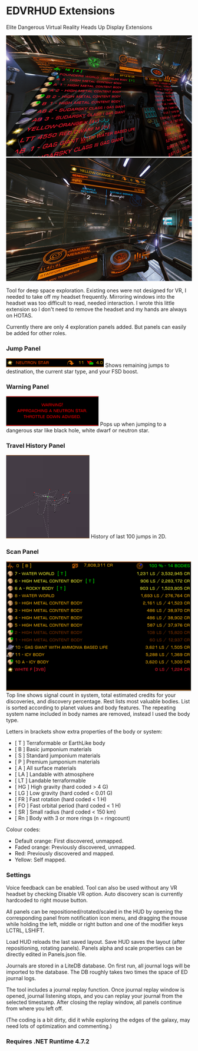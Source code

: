 # EDVRHUD Extensions
Elite Dangerous Virtual Reality Heads Up Display Extensions

<img src="https://github.com/sencercoltu/EDVRHUD/blob/master/images/ScanInfoPanelVR.png?raw=true"/><img src="https://github.com/sencercoltu/EDVRHUD/blob/master/images/JumpPanelVR.png?raw=true"/>

Tool for deep space exploration. Existing ones were not designed for VR, I needed to take off my headset frequently.
Mirroring windows into the headset was too difficult to read, needed interaction.
I wrote this little extension so I don't need to remove the headset and my hands are always on HOTAS.

Currently there are only 4 exploration panels added. But panels can easily be added for other roles.

### Jump Panel
<img src="https://github.com/sencercoltu/EDVRHUD/blob/master/images/JumpPanel.png?raw=true"/>
Shows remaining jumps to destination, the current star type, and your FSD boost.

### Warning Panel
<img src="https://github.com/sencercoltu/EDVRHUD/blob/master/images/WarningPanel.png?raw=true"/>
Pops up when jumping to a dangerous star like black hole, white dwarf or neutron star.

### Travel History Panel
<img src="https://github.com/sencercoltu/EDVRHUD/blob/master/images/TravelHistoryPanel.png?raw=true"/>
History of last 100 jumps in 2D.

### Scan Panel
<img src="https://github.com/sencercoltu/EDVRHUD/blob/master/images/ScanInfoPanel.png?raw=true"/>
Top line shows signal count in system, total estimated credits for your discoveries, and discovery percentage. 
Rest lists most valuable bodies. List is sorted according to planet values and body features. The repeating system name included in body names are removed, instead I used the body type.

Letters in brackets show extra properties of the body or system:
* [ T ] Terraformable or EarthLike body
* [ B ] Basic jumponium materials
* [ S ] Standard jumponium materials
* [ P ] Premium jumponium materials
* [ A ] All surface materials
* [ LA ] Landable with atmosphere
* [ LT ] Landable terraformable
* [ HG ] High gravity (hard coded > 4 G)
* [ LG ] Low gravity (hard coded < 0.01 G)
* [ FR ] Fast rotation (hard coded < 1 H)
* [ FO ] Fast orbital period (hard coded < 1 H)
* [ SR ] Small radius (hard coded < 150 km)
* [ Rn ] Body with 3 or more rings (n = ringcount)

Colour codes:
* Default orange: First discovered, unmapped.
* Faded orange: Previously discovered, unmapped.
* Red: Previously discovered and mapped.
* Yellow: Self mapped.

### Settings
Voice feedback can be enabled.
Tool can also be used without any VR headset by checking Disable VR option.
Auto discovery scan is currently hardcoded to right mouse button.


All panels can be repositioned/rotated/scaled in the HUD by opening the corresponding panel from notification icon menu, and dragging the mouse while holding the left, middle or right button and one of the modifier keys LCTRL, LSHIFT. 

Load HUD reloads the last saved layout.
Save HUD saves the layout (after repositioning, rotating panels).
Panels alpha and scale properties can be directly edited in Panels.json file.


Journals are stored in a LiteDB database. On first run, all journal logs will be imported to the database. The DB roughly takes two times the space of ED journal logs.

The tool includes a journal replay function. Once journal replay window is opened, journal listening stops, and you can replay your journal from the selected timestamp. After closing the replay window, all panels continue from where you left off.


(The coding is a bit dirty, did it while exploring the edges of the galaxy, may need lots of optimization and commenting.)

### Requires .NET Runtime 4.7.2
